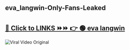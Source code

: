 
 ## eva_langwin-Only-Fans-Leaked

# <h2><a href="https://clipsfans.com/eva_langwin&ref=git">🔗 Click to LINKS ⏩⏩ 👉 🟢 eva langwin </a></h2>

<a href="https://clipsfans.com/eva_langwin&ref=git" rel="nofollow" data-target="animated-image.originalLink"><img src="https://i.ibb.co.com/xMMVF88/686577567.gif" alt="Viral Video Original" style="max-width: 100%; display: inline-block;" data-target="animated-image.originalImage"></a>
